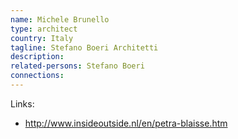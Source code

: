```yaml
---
name: Michele Brunello
type: architect
country: Italy
tagline: Stefano Boeri Architetti
description:
related-persons: Stefano Boeri
connections:
---
```

Links:
* <http://www.insideoutside.nl/en/petra-blaisse.htm>
